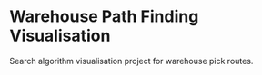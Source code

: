 # Warehouse Path Finding Visualisation
Search algorithm visualisation project for warehouse pick routes.

